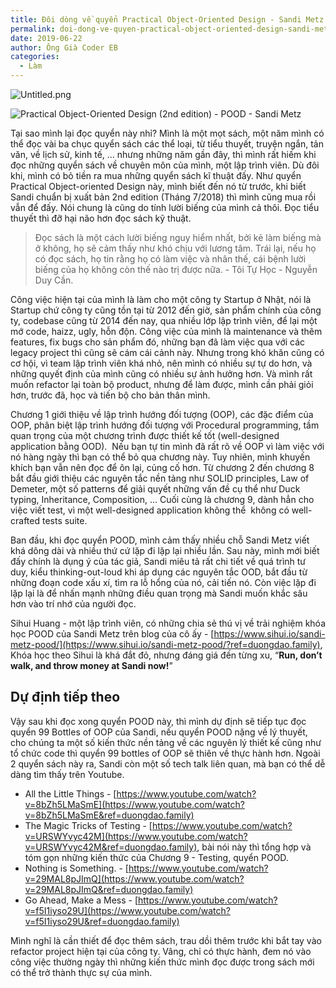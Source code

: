 ```yaml
---
title: Đôi dòng về quyển Practical Object-Oriented Design - Sandi Metz
permalink: doi-dong-ve-quyen-practical-object-oriented-design-sandi-metz/
date: 2019-06-22
author: Ông Già Coder EB
categories:
  - Làm
---
```


![Untitled.png](/images/28eeceaf-4886-4642-b0ee-1f0b0beed21e/Untitled.png)

![Practical Object-Oriented Design (2nd edition) - POOD - Sandi Metz](/images/28eeceaf-4886-4642-b0ee-1f0b0beed21e/Untitled_1.png)

Tại sao mình lại đọc quyển này nhỉ? Mình là một mọt sách, một năm mình có thể đọc vài ba chục quyển sách các thể loại, từ tiểu thuyết, truyện ngắn, tản văn, về lịch sử, kinh tế, ... nhưng những năm gần đây, thì mình rất hiếm khi đọc những quyển sách về chuyên môn của mình, một lập trình viên. Dù đôi khi, mình có bỏ tiền ra mua những quyển sách kĩ thuật đấy. Như quyển Practical Object-oriented Design này, mình biết đến nó từ trước, khi biết Sandi chuẩn bị xuất bản 2nd edition (Tháng 7/2018) thì mình cũng mua rồi vẫn để đấy. Nói chung là cũng do tính lười biếng của mình cả thôi. Đọc tiểu thuyết thì đỡ hại não hơn đọc sách kỹ thuật.

> Đọc sách là một cách lười biếng nguy hiểm nhất, bởi kẻ làm biếng mà ở không, họ sẽ cảm thấy như khó chịu với lương tâm. Trái lại, nếu họ có đọc sách, họ tin rằng họ có làm việc và nhân thế, cái bệnh lười biếng của họ không còn thế nào trị được nữa. - Tôi Tự Học - Nguyễn Duy Cần.

Công việc hiện tại của mình là làm cho một công ty Startup ở Nhật, nói là Startup chứ công ty cũng tồn tại từ 2012 đến giờ, sản phẩm chính của công ty, codebase cũng từ 2014 đến nay, qua nhiều lớp lập trình viên, để lại một mớ code, haizz, ugly, hỗn độn. Công việc của mình là maintenance và thêm features, fix bugs cho sản phẩm đó, những bạn đã làm việc qua với các legacy project thì cũng sẽ cám cái cảnh này. Nhưng trong khó khăn cũng có cơ hội, vì team lập trình viên khá nhỏ, nên mình có nhiều sự tự do hơn, và những quyết định của mình cũng có nhiều sự ảnh hưởng hơn. Và mình rất muốn refactor lại toàn bộ product, nhưng để làm được, mình cần phải giỏi hơn, trước đã, học và tiến bộ cho bản thân mình.

Chương 1 giới thiệu về lập trình hướng đối tượng (OOP), các đặc điểm của OOP, phân biệt lập trình hướng đối tượng với Procedural programming, tầm quan trọng của một chương trình được thiết kế tốt (well-designed application bằng OOD).  Nếu bạn tự tin mình đã rất rõ về OOP vì làm việc với nó hàng ngày thì bạn có thể bỏ qua chương này. Tuy nhiên, mình khuyến khích bạn vẫn nên đọc để ôn lại, củng cố hơn. Từ chương 2 đến chương 8 bắt đầu giới thiệu các nguyên tắc nền tảng như SOLID principles, Law of Demeter, một số patterns để giải quyết những vấn đề cụ thể như Duck typing, Inheritance, Composition, ... Cuối cùng là chương 9, dành hẳn cho việc viết test, vì một well-designed application không thể  không có well-crafted tests suite.

Ban đầu, khi đọc quyển POOD, mình cảm thấy nhiều chỗ Sandi Metz viết khá dông dài và nhiều thứ cứ lặp đi lặp lại nhiều lần. Sau này, mình mới biết đấy chính là dụng ý của tác giả, Sandi miêu tả rất chi tiết về quá trình tư duy, kiểu thinking-out-loud khi áp dụng các nguyên tắc OOD, bắt đầu từ những đoạn code xấu xí, tìm ra lỗ hổng của nó, cải tiến nó. Còn việc lặp đi lặp lại là để nhấn mạnh những điều quan trọng mà Sandi muốn khắc sâu hơn vào trí nhớ của người đọc.

Sihui Huang - một lập trình viên, có những chia sẻ thú vị về trải nghiệm khóa học POOD của Sandi Metz trên blog của cô ấy - [https://www.sihui.io/sandi-metz-pood/](https://www.sihui.io/sandi-metz-pood/?ref=duongdao.family), Khóa học theo Sihui là khá đắt đỏ, nhưng đáng giá đến từng xu, “**Run, don’t walk, and throw money at Sandi now!**”

## **Dự định tiếp theo**

Vậy sau khi đọc xong quyển POOD này, thì mình dự định sẽ tiếp tục đọc quyển 99 Bottles of OOP của Sandi, nếu quyển POOD nặng về lý thuyết, cho chúng ta một số kiến thức nền tảng về các nguyên lý thiết kế cũng như tổ chức code thì quyển 99 bottles of OOP sẽ thiên về thực hành hơn. Ngoài 2 quyển sách này ra, Sandi còn một số tech talk liên quan, mà bạn có thể dễ dàng tìm thấy trên Youtube.

- All the Little Things - [https://www.youtube.com/watch?v=8bZh5LMaSmE](https://www.youtube.com/watch?v=8bZh5LMaSmE&ref=duongdao.family)
- The Magic Tricks of Testing - [https://www.youtube.com/watch?v=URSWYvyc42M](https://www.youtube.com/watch?v=URSWYvyc42M&ref=duongdao.family), bài nói này thì tổng hợp và tóm gọn những kiến thức của Chương 9 - Testing, quyển POOD.
- Nothing is Something. - [https://www.youtube.com/watch?v=29MAL8pJImQ](https://www.youtube.com/watch?v=29MAL8pJImQ&ref=duongdao.family)
- Go Ahead, Make a Mess - [https://www.youtube.com/watch?v=f5I1iyso29U](https://www.youtube.com/watch?v=f5I1iyso29U&ref=duongdao.family)

Mình nghĩ là cần thiết để đọc thêm sách, trau dồi thêm trước khi bắt tay vào refactor project hiện tại của công ty. Vâng, chỉ có thực hành, đem nó vào công việc thường ngày thì những kiến thức mình đọc được trong sách mới có thể trở thành thực sự của mình.
